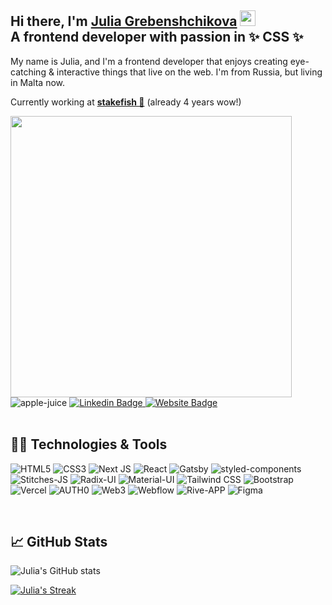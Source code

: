 
## Hi there, I'm <a href="https://daycoder.name" rel="nofollow">Julia Grebenshchikova</a> <!--<img src="https://raw.githubusercontent.com/MartinHeinz/MartinHeinz/master/wave.gif" width="30px">--> <img src="https://camo.githubusercontent.com/e8e7b06ecf583bc040eb60e44eb5b8e0ecc5421320a92929ce21522dbc34c891/68747470733a2f2f6d656469612e67697068792e636f6d2f6d656469612f6876524a434c467a6361737252346961377a2f67697068792e676966" width="25rem"><br/>A frontend developer with passion in ✨ CSS ✨ 


My name is Julia, and I'm a frontend developer that enjoys creating eye-catching & interactive things that live on the web. I'm from Russia, but living in Malta now. 

Currently working at <a href="https://stake.fish"><b>stakefish 🐠</b></a> (already 4 years wow!)

<div>
  <img src="https://user-images.githubusercontent.com/2690724/201745336-51935a47-6d8f-4817-b68b-4f63f663c76a.png" width="450px" style="max-width:100%;"/>
 </div>


<div>
  <img src="https://komarev.com/ghpvc/?username=apple-juice&label=Profile%20views&color=0e75b6&style=flat" alt="apple-juice" />

  <!--Linkedin-->
  <a href="https://www.linkedin.com/in/jucoder/" rel="nofollow">
  <img src="https://camo.githubusercontent.com/93ca47e21e17f622a41d26d599e008e4c30b8a322186f18019bc43d54f57b0c9/68747470733a2f2f696d672e736869656c64732e696f2f62616467652f2d4c696e6b6564496e2d3065373661383f7374796c653d666c61742d737175617265266c6f676f3d4c696e6b6564696e266c6f676f436f6c6f723d7768697465" alt="Linkedin Badge" data-canonical-src="https://img.shields.io/badge/-LinkedIn-0e76a8?style=flat-square&amp;logo=Linkedin&amp;logoColor=white" style="max-width:100%;">
  </a>

<!--Portfolio-->
  <a href="https://www.daycoder.name" rel="nofollow">
  <img src="https://camo.githubusercontent.com/58303f0576559ea5bd6dad66e2a43cdab19d1902f1d4bdf693e8c0956dc1b46a/68747470733a2f2f696d672e736869656c64732e696f2f62616467652f576562736974652d3362353939383f7374796c653d666c61742d737175617265266c6f676f3d676f6f676c652d6368726f6d65266c6f676f436f6c6f723d7768697465" alt="Website Badge" data-canonical-src="https://img.shields.io/badge/Website-3b5998?style=flat-square&amp;logo=google-chrome&amp;logoColor=white" style="max-width:100%;">
  </a>
</div>
<br/>


## 👩‍💻 Technologies & Tools
![HTML5](https://img.shields.io/static/v1?style=for-the-badge&message=HTML5&color=222222&logo=HTML5&logoColor=E34F26&label=)
![CSS3](https://img.shields.io/static/v1?style=for-the-badge&message=CSS3&color=222222&logo=CSS3&logoColor=1572B6&label=)
![Next JS](https://img.shields.io/badge/Next-222222?style=for-the-badge&logo=next.js&logoColor=white)
![React](https://img.shields.io/static/v1?style=for-the-badge&message=React&color=222222&logo=React&logoColor=61DAFB&label=)
![Gatsby](https://img.shields.io/static/v1?style=for-the-badge&message=Gatsby&color=222222&logo=Gatsby&logoColor=663399&label=)
![styled-components](https://img.shields.io/static/v1?style=for-the-badge&message=styled-components&color=222222&logo=styled-components&logoColor=FFFFFF&label=)
![Stitches-JS](https://img.shields.io/static/v1?style=for-the-badge&message=stitches.js&color=222222&logo=stitches.js&logoColor=FFFFFF&label=)
![Radix-UI](https://img.shields.io/static/v1?style=for-the-badge&message=Radix-UI&color=222222&logo=Radix-UI&logoColor=663399&label=)
![Material-UI](https://img.shields.io/static/v1?style=for-the-badge&message=Material-UI&color=222222&logo=Material-UI&logoColor=0081CB&label=)
![Tailwind CSS](https://img.shields.io/static/v1?style=for-the-badge&message=Tailwind+CSS&color=222222&logo=Tailwind+CSS&logoColor=06B6D4&label=)
![Bootstrap](https://img.shields.io/badge/Bootstrap-222222?style=for-the-badge&logo=bootstrap&logoColor=563d7c)
![Vercel](https://img.shields.io/badge/Vercel-222222?style=for-the-badge&logo=vercel&logoColor=white)
![AUTH0](https://img.shields.io/static/v1?style=for-the-badge&message=Auth0&color=222222&logo=Material-UI&logoColor=0081CB&label=)
![Web3](https://img.shields.io/badge/web3-222222?style=for-the-badge&logo=web3&logoColor=563d7c)
![Webflow](https://img.shields.io/badge/webflow-222222?style=for-the-badge&logo=webflow&logoColor=4353ff)
![Rive-APP](https://img.shields.io/static/v1?style=for-the-badge&message=rive.app&color=222222&logo=rive-app&logoColor=FFFFFF&label=)
![Figma](https://img.shields.io/static/v1?style=for-the-badge&message=figma&color=222222&logo=figma&logoColor=FFFFFF&label=)


<br/>

<!-- A+-->

## &#x1f4c8; GitHub Stats

![Julia's GitHub stats](https://jolibois-readme-stats.vercel.app/api?username=apple-juice&show_icons=true&theme=bear&include_all_commits=true&count_private=true&hide_border=true)

<!-- streak-->
[![Julia's Streak](http://github-readme-streak-stats.herokuapp.com?user=apple-juice&theme=bear&hide_border=true)](https://github.com/apple-juice)



<!--
**apple-juice/apple-juice** is a ✨ _special_ ✨ repository because its `README.md` (this file) appears on your GitHub profile.

Here are some ideas to get you started:

- 🔭 I’m currently working on ...
- 🌱 I’m currently learning ...
- 👯 I’m looking to collaborate on ...
- 🤔 I’m looking for help with ...
- 💬 Ask me about ...
- 📫 How to reach me: ...
- 😄 Pronouns: ...
- ⚡ Fun fact: ...
--> 
